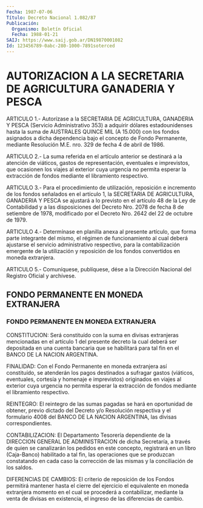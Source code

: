 ```yaml
---
Fecha: 1987-07-06
Título: Decreto Nacional 1.082/87
Publicación:
  Organismo: Boletín Oficial
  Fecha: 1988-01-21
SAIJ: https://www.saij.gob.ar/DN19870001082
Id: 123456789-0abc-280-1000-7891soterced
---
```

# AUTORIZACION A LA SECRETARIA DE AGRICULTURA GANADERIA Y PESCA

<a id="1"></a>
ARTICULO  1.-  Autorízase a la SECRETARIA DE AGRICULTURA, GANADERIA Y  PESCA  (Servicio    Administrativo    353)  a  adquirir  dólares estadounidenses hasta la suma de AUSTRALES  QUINCE  MIL  (A 15.000) con  los  fondos asignados a dicha dependencia bajo el concepto  de Fondo Permanente,  mediante  Resolución M.E. nro. 329 de fecha 4 de abril de 1986.

<a id="2"></a>
ARTICULO  2.- La suma referida en el artículo anterior se destinará a la atención  de  viáticos, gastos de representación, eventuales e imprevistos, que ocasionen  los viajes al exterior cuya urgencia no permita esperar la extracción  de  fondos  mediante  el libramiento respectivo.

<a id="3"></a>
ARTICULO  3.-  Para  el  procedimiento de utilización, reposición e incremento de los fondos señalados  en el artículo 1, la SECRETARIA DE AGRICULTURA, GANADERIA Y PESCA se  ajustará  a lo previsto en el artículo  48  de  la Ley de Contabilidad y a las disposiciones  del Decreto Nro. 2078 de  fecha  8 de setiembre de 1978, modificado por el Decreto Nro. 2642 del 22 de octubre de 1979.

<a id="4"></a>
ARTICULO  4.-  Determínase  en planilla anexa al presente artículo, que forma parte integrante del  mismo, el régimen de funcionamiento al  cual  deberá ajustarse el servicio  administrativo  respectivo, para la contabilización  emergente  de  la utilización y reposición de los fondos convertidos en moneda extranjera.

<a id="5"></a>
ARTICULO  5.- Comuníquese, publíquese, dése a la Dirección Nacional del Registro Oficial y archívese.

## FONDO PERMANENTE EN MONEDA EXTRANJERA

### FONDO PERMANENTE EN MONEDA EXTRANJERA

<a id="1"></a>
CONSTITUCION:  Será  constituído con la suma en divisas extranjeras mencionadas en el artículo  1  del  presente decreto la cual deberá ser depositada en una cuenta bancaria  que  se  habilitará para tal fin en el BANCO DE LA NACION ARGENTINA.

FINALIDAD:  Con  el  Fondo  Permanente  en  moneda  extranjera  así constituído,  se  atenderán los pagos destinados a sufragar  gastos (viáticos,  eventuales,    cortesía    y  homenaje  e  imprevistos) originados en viajes al exterior cuya urgencia  no  permita esperar la  extracción  de fondos mediante el libramiento respectivo.

REINTEGRO: El reintegro de las sumas pagadas se hará en oportunidad de obtener,  previo  dictado del Decreto y/o Resolución respectiva y el formulario 4008 del  BANCO  DE LA NACION ARGENTINA, las divisas correspondientes.

CONTABILIZACION:  El  Departamento  Tesorería  dependiente   de  la DIRECCION  GENERAL  DE ADMINISTRACION de dicha Secretaría, a través de quien se canalizarán  los  pedidos  en este concepto, registrará en un libro (Caja-Banco) habilitado a tal  fin, las operaciones que se produzcan constatando en cada caso la corrección  de  las mismas y la conciliación de los saldos.

DIFERENCIAS  DE  CAMBIOS:  El  criterio de reposición de los Fondos permitirá mantener hasta el cierre  del ejercicio el equivalente en moneda extranjera momento en el cual  se  procederá a contabilizar, mediante  la  venta de divisas en existencia,  el  ingreso  de  las diferencias de cambio.